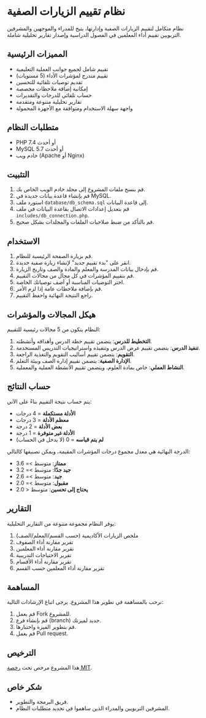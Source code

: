 # نظام تقييم الزيارات الصفية

نظام متكامل لتقييم الزيارات الصفية وإدارتها، يتيح للمدراء والموجهين والمشرفين التربويين تقييم أداء المعلمين في الفصول الدراسية وإصدار تقارير تحليلية شاملة.

## المميزات الرئيسية

- تقييم شامل لجميع جوانب العملية التعليمية
- تقييم متدرج لمؤشرات الأداء (5 مستويات)
- تقديم توصيات تلقائية للتحسين
- إمكانية إضافة ملاحظات مخصصة
- حساب تلقائي للدرجات والتقديرات
- تقارير تحليلية متنوعة ومتقدمة
- واجهة سهلة الاستخدام ومتوافقة مع الأجهزة المحمولة

## متطلبات النظام

- PHP 7.4 أو أحدث
- MySQL 5.7 أو أحدث
- خادم ويب (Apache أو Nginx)

## التثبيت

1. قم بنسخ ملفات المشروع إلى مجلد خادم الويب الخاص بك.
2. قم بإنشاء قاعدة بيانات جديدة في MySQL.
3. استورد ملف `database/db_schema.sql` إلى قاعدة البيانات.
4. قم بتعديل إعدادات الاتصال بقاعدة البيانات في ملف `includes/db_connection.php`.
5. قم بالتأكد من ضبط صلاحيات الملفات والمجلدات بشكل صحيح.

## الاستخدام

1. قم بزيارة الصفحة الرئيسية للنظام.
2. انقر على "بدء تقييم جديد" لإنشاء زيارة صفية جديدة.
3. قم بإدخال بيانات المدرسة والمعلم والمادة والصف وتاريخ الزيارة.
4. قم بتقييم المؤشرات في كل مجال من مجالات التقييم.
5. اختر التوصيات المناسبة أو أضف توصياتك الخاصة.
6. قم بإضافة ملاحظات عامة إذا لزم الأمر.
7. راجع النتيجة النهائية واحفظ التقييم.

## هيكل المجالات والمؤشرات

النظام يتكون من 5 مجالات رئيسية للتقييم:

1. **التخطيط للدرس**: يتضمن تقييم خطة الدرس وأهدافه وأنشطته.
2. **تنفيذ الدرس**: يتضمن تقييم عرض الدرس وتنفيذه واستراتيجيات التدريس المستخدمة.
3. **التقويم**: يتضمن تقييم أساليب التقويم والتغذية الراجعة.
4. **الإدارة الصفية**: يتضمن تقييم إدارة الصف وبيئة التعلم.
5. **النشاط العملي**: خاص بمادة العلوم، ويتضمن تقييم الأنشطة العملية والمعملية.

## حساب النتائج

يتم حساب نتيجة التقييم بناءً على الآتي:

- **الأدلة مستكملة** = 4 درجات
- **معظم الأدلة** = 3 درجات
- **بعض الأدلة** = 2 درجة
- **الأدلة غير متوفرة** = 1 درجة
- **لم يتم قياسه** = 0 (لا يدخل في الحساب)

الدرجة النهائية هي معدل مجموع درجات المؤشرات المقيمة، ويمكن تصنيفها كالتالي:

- **ممتاز**: متوسط >= 3.6
- **جيد جدًا**: متوسط >= 3.2
- **جيد**: متوسط >= 2.6
- **مقبول**: متوسط >= 2.0
- **يحتاج إلى تحسين**: متوسط < 2.0

## التقارير

يوفر النظام مجموعة متنوعة من التقارير التحليلية:

1. ملخص الزيارات الأكاديمية (حسب القسم/المعلم/الصف)
2. تقرير مقارنة أداء الصفوف
3. تقرير مقارنة أداء المعلمين
4. تقرير الاحتياجات التدريبية
5. تقرير مقارنة أداء الأقسام
6. تقرير مقارنة أداء المعلمين حسب القسم

## المساهمة

نرحب بالمساهمة في تطوير هذا المشروع. يرجى اتباع الإرشادات التالية:

1. قم بعمل Fork للمشروع.
2. قم بإنشاء فرع (branch) جديد لميزتك.
3. قم بتطوير الميزة واختبارها.
4. قم بعمل Pull request.

## الترخيص

هذا المشروع مرخص تحت [رخصة MIT](LICENSE).

## شكر خاص

- فريق البرمجة والتطوير.
- المشرفين التربويين والمدراء الذين ساهموا في تحديد متطلبات النظام. 